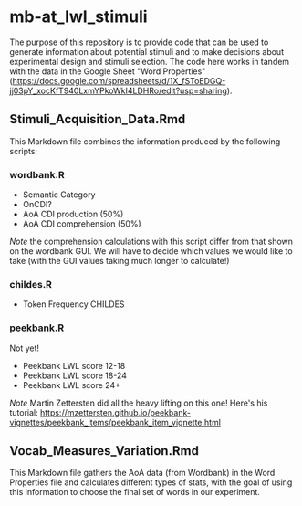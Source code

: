 # mb-at_lwl_stimuli

The purpose of this repository is to provide code that can be used to generate information about potential stimuli and to make decisions about experimental design and stimuli selection. The code here works in tandem with the data in the Google Sheet "Word Properties" (https://docs.google.com/spreadsheets/d/1X_fSToEDGQ-jj03pY_xocKfT940LxmYPkoWkI4LDHRo/edit?usp=sharing).

## Stimuli_Acquisition_Data.Rmd

This Markdown file combines the information produced by the following scripts:


### wordbank.R

- Semantic Category
- OnCDI?
- AoA CDI production (50%)
- AoA CDI comprehension (50%)

*Note* the comprehension calculations with this script differ from that shown on the wordbank GUI. We will have to decide which values we would like to take (with the GUI values taking much longer to calculate!)

### childes.R

- Token Frequency CHILDES

### peekbank.R

Not yet!

- Peekbank LWL score 12-18
- Peekbank LWL score 18-24
- Peekbank LWL score 24+

*Note* Martin Zettersten did all the heavy lifting on this one! Here's his tutorial: https://mzettersten.github.io/peekbank-vignettes/peekbank_items/peekbank_item_vignette.html



## Vocab_Measures_Variation.Rmd

This Markdown file gathers the AoA data (from Wordbank) in the Word Properties file and calculates different types of stats, with the goal of using this information to choose the final set of words in our experiment.




